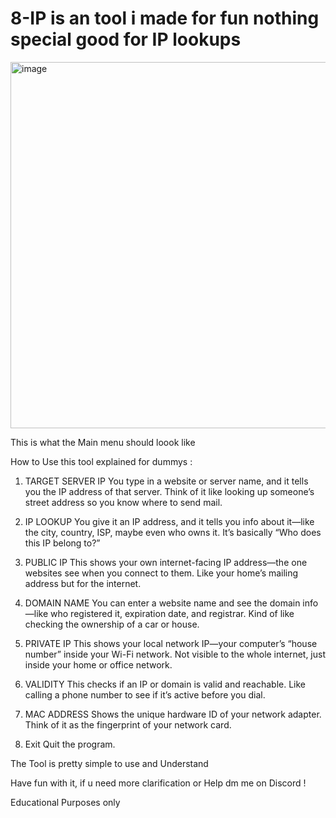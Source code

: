 # 8-IP is an tool i made for fun nothing special good for IP lookups 

<img width="1113" height="586" alt="image" src="https://github.com/user-attachments/assets/98df201c-306b-45aa-80a4-07520b299d8c" />

This is what the Main menu should loook like

How to Use this tool explained for dummys : 

1. TARGET SERVER IP
You type in a website or server name, and it tells you the IP address of that server. Think of it like looking up someone’s street address so you know where to send mail.

2. IP LOOKUP
You give it an IP address, and it tells you info about it—like the city, country, ISP, maybe even who owns it. It’s basically “Who does this IP belong to?”

3. PUBLIC IP
This shows your own internet-facing IP address—the one websites see when you connect to them. Like your home’s mailing address but for the internet.

4. DOMAIN NAME
You can enter a website name and see the domain info—like who registered it, expiration date, and registrar. Kind of like checking the ownership of a car or house.

5. PRIVATE IP
This shows your local network IP—your computer’s “house number” inside your Wi-Fi network. Not visible to the whole internet, just inside your home or office network.

6. VALIDITY
This checks if an IP or domain is valid and reachable. Like calling a phone number to see if it’s active before you dial.

7. MAC ADDRESS
Shows the unique hardware ID of your network adapter. Think of it as the fingerprint of your network card.

0. Exit
Quit the program.

The Tool is pretty simple to use and Understand

Have fun with it, if u need more clarification or Help dm me on Discord !

Educational Purposes only
